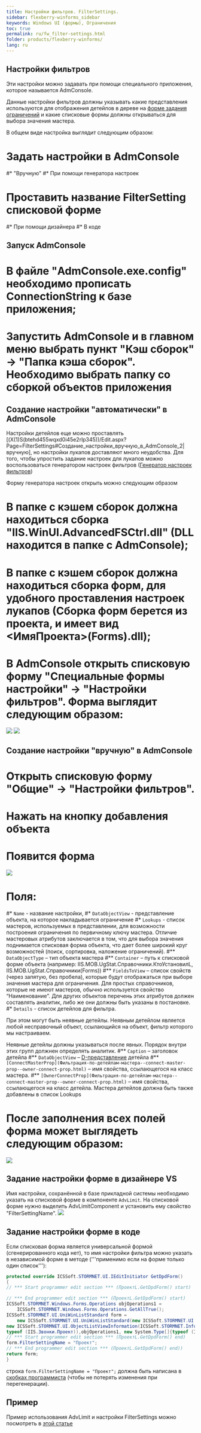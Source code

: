```yaml
---
title: Настройки фильтров. FilterSettings.
sidebar: flexberry-winforms_sidebar
keywords: Windows UI (формы), Ограничения
toc: true
permalink: ru/fw_filter-settings.html
folder: products/flexberry-winforms/
lang: ru
---
```


## Настройки фильтров

Эти настройки можно задавать при помощи специального приложения, которое называется AdmConsole.

Данные настройки фильтров должны указывать какие представления используются для отображения детейлов в дереве на [форме задания ограничений](fw_limit-editor-simple-view.html) и какие списковые формы должны открываться для выбора значения мастера.



В общем виде настройка выглядит следующим образом:
# Задать настройки в AdmConsole
#* "Вручную"
#* При помощи генератора настроек
# Проставить название FilterSetting списковой форме
#* При помощи дизайнера
#* В коде

## Запуск AdmConsole
# В файле "AdmConsole.exe.config" необходимо прописать ConnectionString к базе приложения;
# Запустить AdmConsole и в главном меню выбрать пункт "Кэш сборок" -> "Папка кэша сборок". Необходимо выбрать папку со сборкой объектов приложения

## Создание настройки "автоматически" в AdmConsole
Настройки детейлов еще можно проставлять [(X(1)S(btehd455wqxd0i45e2rlp345))/Edit.aspx?Page=FilterSettings#Создание_настройки_вручную_в_AdmConsole_2|вручную], но настройки лукапов доставляют много неудобства. Для того, чтобы упростить задание настроек для лукапов можно воспользоваться генератором настроек фильтров ([Генератор настроек фильтров](прикладные-системы_Генератор-настроек-фильтров.html))


Форму генератора настроек открыть можно следующим образом
# В папке с кэшем сборок должна находиться сборка "IIS.WinUI.AdvancedFSCtrl.dll" (DLL находится в папке с AdmConsole);
# В папке с кэшем сборок должна находиться сборка форм, для удобного проставления настроек лукапов (Сборка форм берется из проекта, и имеет вид <ИмяПроекта>(Forms).dll);
# В AdmConsole открыть списковую форму "Специальные формы настройки" -> "Настройки фильтров". Форма выглядит следующим образом:
![](/images/pages/products/flexberry-winforms/subsystems/limits/filtersettings_generated1.jpg)
![](/images/pages/products/flexberry-winforms/subsystems/limits/filtersettings_generated2.jpg)

## Создание настройки "вручную" в AdmConsole
# Открыть списковую форму "Общие" -> "Настройки фильтров".
# Нажать на кнопку добавления объекта
# Появится форма
![](/images/pages/products/flexberry-winforms/subsystems/limits/filtersettings_before.jpg)
# Поля: 
#* `Name` - название настройки, 
#* `DataObjectView` - представление объекта, на которое накладывается ограничение
#* `Lookups` - список мастеров, иcпользуемых в представлении, для возможности построения ограничения по первичному ключу мастера. Отличие мастеровых атрибутов заключается в том, что для выбора значения поднимается списковая форма объекта, что дает более широкий круг возможностей (поиск, сортировка, наложение ограничений).
#** `DataObjectType` – тип объекта мастера
#** `Container` – путь к списковой форме объекта (например: IIS.MOB.UgStat.Справочники.КтоУстановилL, IIS.MOB.UgStat.Справочники(Forms))
#** `FieldsToView` – список свойств (через запятую, без пробела), которые будут отображаться при выборе значения мастера  для ограничения. Для простых справочников, которые не имеют мастеров, обычно используется свойство “Наименование”. Для других объектов перечень этих атрибутов должен составлять аналитик, либо же они должны быть указаны в постановке.
#* `Details` - список детейлов для фильтра.

При этом могут быть неявные детейлы. Неявным детейлом является любой несправочный объект, ссылающийся на объект, фильтр которого мы настраиваем.

Неявные детейлы должны указываться после явных. Порядок внутри этих групп должнен определять аналитик.
#** `Caption` – заголовок детейла
#** `DataObjectView` – [D-представление](fd_d-view.html) детейла
#** `[ConnectMasterProp](Фильтрация-по-детейлам-мастера--connect-master-prop--owner-connect-prop.html)` – имя свойства, ссылающегося на класс мастера.
#** `[OwnerConnectProp](Фильтрация-по-детейлам-мастера--connect-master-prop--owner-connect-prop.html)` – имя свойства, ссылающегося на класс детейла.
Мастера детейлов должна быть также добавлены в список Lookups 
# После заполнения всех полей форма может выглядеть следующим образом:
![](/images/pages/products/flexberry-winforms/subsystems/limits/filtersettings_after.jpg)


## Задание настройки форме в дизайнере VS
Имя настройки, сохранённой в базе прикладной системы необходимо указать на списковой форме в компоненте `AdvLimit`. 
На списковой форме нужно выделить AdvLimitComponent и установить ему свойство "FilterSettingName".
![](/images/pages/products/flexberry-winforms/subsystems/limits/filtersettings_vs.jpg)

## Задание настройки форме в коде
Если списковая форма является универсальной формой (сгенерированного кода нет), то имя настройки фильтра можно указать в независимой форме в методе ('''применимо если на форме только один список'''): 

```csharp
protected override ICSSoft.STORMNET.UI.IEditInitiator GetDpdForm()
{
// *** Start programmer edit section *** (ПроектL.GetDpdForm() start)

// *** End programmer edit section *** (ПроектL.GetDpdForm() start)
ICSSoft.STORMNET.Windows.Forms.Operations objOperations1 =
	ICSSoft.STORMNET.Windows.Forms.Operations.GetAllTrue();
ICSSoft.STORMNET.UI.UniWinListStandard form =
	new ICSSoft.STORMNET.UI.UniWinListStandard(new ICSSoft.STORMNET.UI.ObjectListViewInformation[]{
new ICSSoft.STORMNET.UI.ObjectListViewInformation(ICSSoft.STORMNET.Information.GetView("ПроектL",
typeof (IIS.Звонки.Проект)),objOperations1, new System.Type[]{typeof (IIS.Звонки.Проект)}, null)}, "Проекты");
// *** Start programmer edit section *** (ПроектL.GetDpdForm() end)
form.FilterSettingName = "Проект";
// *** End programmer edit section *** (ПроектL.GetDpdForm() end))
return form;
}
```

строка `form.FilterSettingName = "Проект";` должна быть написана в [скобках программиста](fo_programmer-brackets.html) (чтобы не потерять изменения при перегенерации).

## Пример

Пример использования AdvLimit и настройки FilterSettings можно посмотреть в [этой статье](fw_filter-example.html)

